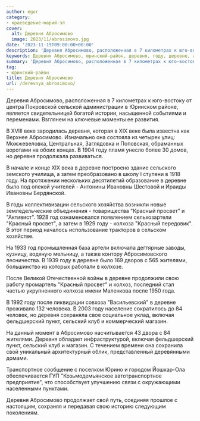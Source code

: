 ```yaml
---
author: egor
category:
- краеведение-марий-эл
cover:
  alt: Деревня Абросимово
  image: 2023/11/abrosimovo.jpg
date: '2023-11-19T09:00:00+00:00'
description: 'Деревня Абросимово, расположенная в 7 километрах к юго-востоку от центра Покровской сельской администрации в Юринском районе, является свидетельницей...'
keywords: Деревня Абросимово, юринский-район, деревня, году, деревне, абросимово, красный, просвет, веке, xix, сельского, затем, ивановны, год, колхоза, жителями, включая
summary: 'Деревня Абросимово, расположенная в 7 километрах к юго-востоку от центра Покровской сельской администрации в Юринском районе, является свидетельницей...'
tag:
- юринский-район
title: Деревня Абросимово
url: /derevnya_abrosimovo/
---
```


Деревня Абросимово, расположенная в 7 километрах к юго-востоку от центра Покровской сельской администрации в Юринском районе, является свидетельницей богатой истории, насыщенной событиями и переменами. Взглянем на ключевые моменты ее развития.

В XVIII веке зародилась деревня, которая в XIX веке была известна как Верхнее Абросимово. Изначально она состояла из четырех улиц: Можжевеловка, Центральная, Заглядовка и Поповская, обраманных воротами на обоих концах. В 1904 году пламя унесло более 30 домов, но деревня продолжала развиваться.

В начале и конце XIX века в деревне построено здание сельского земского училища, а затем преобразовано в школу I ступени в 1918 году. На протяжении нескольких десятилетий образование в деревне было под опекой учителей - Антонины Ивановны Шестовой и Ираиды Ивановны Бердянской.

В годы коллективизации сельского хозяйства возникли новые земледельческие объединения \- товарищества "Красный просвет" и "Активист". 1928 год ознаменовался появлением сельхозартели "Красный просвет", а затем в 1929 году - колхоза "Красный передовик". В этот период началось использование тракторов в сельском хозяйстве.

На 1933 год промышленная база артели включала дегтярные заводы, кузницу, водяную мельницу, а также контору Абросимовского лесничества. В 1939 году в деревне было 169 дворов с 565 жителями, большинство из которых работали в колхозе.

После Великой Отечественной войны в деревне продолжили свою работу промартель "Красный просвет" и колхоз, последний стал частью укрупненного колхоза имени Маленкова после 1950 года.

В 1992 году после ликвидации совхоза "Васильевский" в деревне проживало 132 человека. В 2003 году население сократилось до 84 человек, но деревня сохраняла свое социальное уклад, включая фельдшерский пункт, сельский клуб и коммерческий магазин.

На данный момент в Абросимово насчитывается 43 двора с 84 жителями. Деревня обладает инфраструктурой, включая фельдшерский пункт, сельский клуб и магазин. С течением времени она сохранила свой уникальный архитектурный облик, представленный деревянными домами.

Транспортное сообщение с поселком Юрино и городом Йошкар-Ола обеспечивается ГУП "Козьмодемьянское автотранспортное предприятие", что способствует улучшению связи с окружающими населенными пунктами.

Деревня Абросимово продолжает свой путь, соединяя прошлое с настоящим, сохраняя и передавая свою историю следующим поколениям.